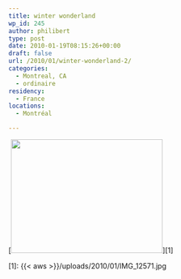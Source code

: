 ```yaml
---
title: winter wonderland
wp_id: 245
author: philibert
type: post
date: 2010-01-19T08:15:26+00:00
draft: false
url: /2010/01/winter-wonderland-2/
categories:
  - Montreal, CA
  - ordinaire
residency:
  - France
locations:
  - Montréal

---
```

[<img class="alignnone size-medium wp-image-248" title="IMG_1257" src="{{< aws >}}/uploads/2010/01/IMG_12571-300x225.jpg" alt="" width="300" height="225" srcset="{{< aws >}}/uploads/2010/01/IMG_12571-300x225.jpg 300w, {{< aws >}}/uploads/2010/01/IMG_12571-1024x768.jpg 1024w, {{< aws >}}/uploads/2010/01/IMG_12571.jpg 1280w" sizes="(max-width: 300px) 100vw, 300px" />][1]

 [1]: {{< aws >}}/uploads/2010/01/IMG_12571.jpg